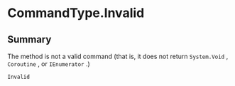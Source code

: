 # CommandType.Invalid

## Summary


The method is not a valid command (that is, it does not
return  <code>System.Void</code> ,  <code>Coroutine</code> , or  <code>IEnumerator</code> .)


```csharp
Invalid
```

